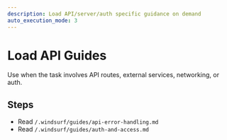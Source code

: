 ```yaml
---
description: Load API/server/auth specific guidance on demand
auto_execution_mode: 3
---
```


# Load API Guides

Use when the task involves API routes, external services, networking, or auth.

## Steps
- Read `/.windsurf/guides/api-error-handling.md`
- Read `/.windsurf/guides/auth-and-access.md`